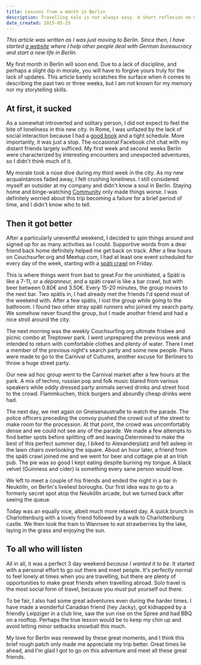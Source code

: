 ```yaml
---
title: Lessons from a month in Berlin
description: Travelling solo is not always easy. A short reflexion on my first month in Berlin.
date_created: 2015-05-25
---
```


*This article was written as I was just moving to Berlin. Since then, I have started [a website](https://allaboutberlin.com/) where I help other people deal with German bureaucracy and start a new life in Berlin.*

My first month in Berlin will soon end. Due to a lack of discipline, and perhaps a slight dip in morale, you will have to forgive yours truly for the lack of updates. This article barely scratches the surface when it comes to describing the past two or three weeks, but I am not known for my memory nor my storytelling skills.

## At first, it sucked

As a somewhat introverted and solitary person, I did not expect to feel the bite of loneliness in this new city. In Rome, I was unfazed by the lack of social interaction because I had a [good book](http://www.amazon.com/1939-Countdown-War-Richard-Overy/dp/0143120069) and a tight schedule. More importantly, it was just a stop. The occasional Facebook chit chat with my distant friends largely sufficed. My first week and second weeks Berlin were characterized by interesting encounters and unexpected adventures, so I didn't think much of it.

My morale took a nose dive during my third week in the city. As my new acquaintances faded away, I felt crushing loneliness. I still considered myself an outsider at my company and didn't know a soul in Berlin. Staying home and binge-watching [Community](https://www.youtube.com/watch?v=P2PKCerpfeE) only made things worse. I was definitely worried about this trip becoming a failure for a brief period of time, and I didn't know who to tell.

## Then it got better

After a particularly uneventful weekend, I decided to spin things around and signed up for as many activities as I could. Supportive words from a dear friend back home definitely helped me get back on track. After a few hours on Couchsurfer.org and Meetup.com, I had at least one event scheduled for every day of the week, starting with a [späti crawl](https://sites.google.com/site/spaeticrawlberlin/website-builder-about) on Friday.

This is where things went from bad to great.For the uninitiated, a Späti is like a 7-11, or a *dépanneur,* and a späti crawl is like a bar crawl, but with beer between 0.80€ and 3.50€. Every 15-20 minutes, the group moves to the next bar. Two spätis in, I had already met the friends I'd spend most of the weekend with. After a few spätis, I lost the group while going to the bathroom. I found two other stray späti runners who joined my search party. We somehow never found the group, but I made another friend and had a nice stroll around the city.

The next morning was the weekly Couchsurfing.org ultimate frisbee and picnic combo at Treptower park. I went unprepared the previous week and intended to return with comfortable clothes and plenty of water. There I met a member of the previous night's search party and some new people. Plans were made to go to the Carnival of Cultures, another excuse for Berliners to throw a huge street party.

Our new ad hoc group went to the Carnival market after a few hours at the park. A mix of techno, russian pop and folk music blared from various speakers while oddly dressed party animals served drinks and street food to the crowd. Flammkuchen, thick burgers and absurdly cheap drinks were had.

The next day, we met again on Gneisenaustraße to watch the parade. The police officers preceding the convoy pushed the crowd out of the street to make room for the procession. At that point, the crowd was uncomfortably dense and we could not see any of the parade. We made a few attempts to find better spots before splitting off and leaving.Determined to make the best of this perfect summer day, I biked to Alexanderplatz and fell asleep in the lawn chairs overlooking the square. About an hour later, a friend from the späti crawl joined me and we went for beer and cottage pie at an Irish pub. The pie was so good I kept eating despite burning my tongue. A black velvet (Guinness and cider) is something every sane person would love.

We left to meet a couple of his friends and ended the night in a bar in Neukölln, on Berlin's liveliest boroughs. Our first idea was to go to a formerly secret spot atop the Neukölln arcade, but we turned back after seeing the queue.

Today was an equally nice, albeit much more relaxed day. A quick brunch in Charlottenburg with a lovely friend followed by a walk to Charlottenburg castle. We then took the train to Wannsee to eat strawberries by the lake, laying in the grass and enjoying the sun.

## To all who will listen

All in all, it was a perfect 3 day weekend *because I wanted it to be*. It started with a personal effort to go out there and meet people. It's perfectly normal to feel lonely at times when you are travelling, but there are plenty of opportunities to make great friends when travelling abroad. Solo travel is the most social form of travel, because you *must* put yourself out there.

To be fair, I also had some great adventures even during the harder times. I have made a wonderful Canadian friend (hey Jacky), got kidnapped by a friendly Leipziger in a club line, saw the sun rise on the Spree and had BBQ on a rooftop. Perhaps the true lesson would be to keep my chin up and avoid letting minor setbacks snowball this much.

My love for Berlin was renewed by these great moments, and I think this brief rough patch only made me appreciate my trip better. Great times lie ahead, and I'm glad I got to go on this adventure and meet all these great friends.

